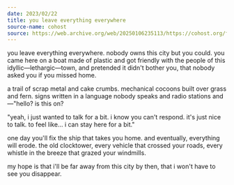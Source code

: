 ```yaml
---
date: 2023/02/22
title: you leave everything everywhere
source-name: cohost
source: https://web.archive.org/web/20250106235113/https://cohost.org/fishfood/post/1072341-you-leave-everything
---
```


you leave everything everywhere. nobody owns this city but you could. you came here on a boat made of plastic and got friendly with the people of this idyllic—lethargic—town, and pretended it didn't bother you, that nobody asked you if you missed home.

a trail of scrap metal and cake crumbs. mechanical cocoons built over grass and fern. signs written in a language nobody speaks and radio stations and—"hello? is this on?

"yeah, i just wanted to talk for a bit. i know you can't respond. it's just nice to talk. to feel like... i can stay here for a bit."

one day you'll fix the ship that takes you home. and eventually, everything will erode. the old clocktower, every vehicle that crossed your roads, every whistle in the breeze that grazed your windmills.

my hope is that i'll be far away from this city by then, that i won't have to see you disappear.